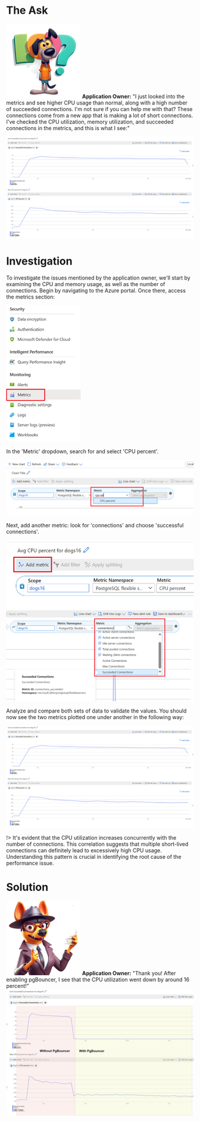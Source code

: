 # The Ask

<img src="../media/dog.jpeg" width="200"> **Application Owner:** "I just looked into the metrics and see higher CPU usage than normal, along with a high number of succeeded connections. I'm not sure if you can help me with that? These connections come from a new app that is making a lot of short connections. I've checked the CPU utilization, memory utilization, and succeeded connections in the metrics, and this is what I see:"

![Metrics Overview](../media/high-cpu-utilization.png)

# Investigation

To investigate the issues mentioned by the application owner, we'll start by examining the CPU and memory usage, as well as the number of connections. Begin by navigating to the Azure portal. Once there, access the metrics section: 


<img src="../media/metrics.png" width="200">

In the 'Metric' dropdown, search for and select 'CPU percent'. 

<img src="../media/cpu-percent.png">

Next, add another metric: look for 'connections' and choose 'successful connections'. 

<img src="../media/add-metric.png">
<img src="../media/succeeded-connections.png">

Analyze and compare both sets of data to validate the values. You should now see the two metrics plotted one under another in the following way:

![Metrics Overview](../media/high-cpu-utilization.png)


!> It's evident that the CPU utilization increases concurrently with the number of connections. This correlation suggests that multiple short-lived connections can definitely lead to excessively high CPU usage. Understanding this pattern is crucial in identifying the root cause of the performance issue.






















# Solution
<img src="../media/dba-dog.png" width="200"> **Application Owner:** "Thank you! After enabling pgBouncer, I see that the CPU utilization went down by around 16 percent!"
![After redirecting connections through PgBouncer](../media/cpupgBouncer.png)
